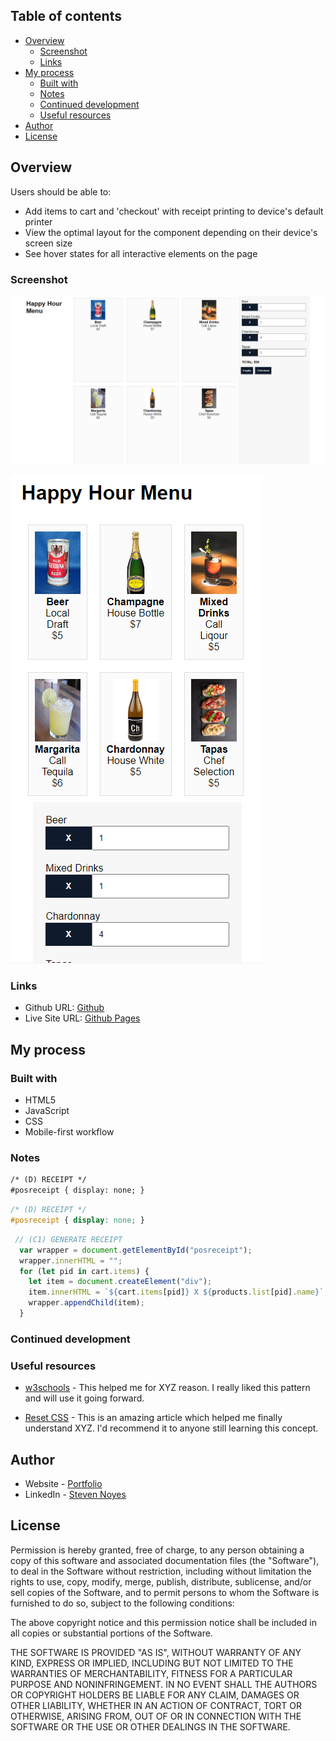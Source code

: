 ## Table of contents

- [Overview](#overview)
  - [Screenshot](#screenshot)
  - [Links](#links)
- [My process](#my-process)
  - [Built with](#built-with)
  - [Notes](#notes)
  - [Continued development](#continued-development)
  - [Useful resources](#useful-resources)
- [Author](#author)
- [License](#license)

## Overview

Users should be able to:

- Add items to cart and 'checkout' with receipt printing to device's default printer
- View the optimal layout for the component depending on their device's screen size
- See hover states for all interactive elements on the page

### Screenshot

![](./posSS0.png)

![](./posSS1.png)

### Links

- Github URL: [Github](https://github.com/SteveNoyes/pos-js/)
- Live Site URL: [Github Pages](https://stevenoyes.github.io/pos-js/)

## My process

### Built with

- HTML5 
- JavaScript
- CSS
- Mobile-first workflow

### Notes

```html
/* (D) RECEIPT */
#posreceipt { display: none; }
```
```css
/* (D) RECEIPT */
#posreceipt { display: none; }
```
```js
 // (C1) GENERATE RECEIPT
  var wrapper = document.getElementById("posreceipt");
  wrapper.innerHTML = "";
  for (let pid in cart.items) {
    let item = document.createElement("div");
    item.innerHTML = `${cart.items[pid]} X ${products.list[pid].name}`;
    wrapper.appendChild(item);
  }
```

### Continued development



### Useful resources

- [w3schools](https://www.w3schools.com/howto/howto_js_accordion.asp) - This helped me for XYZ reason. I really liked this pattern and will use it going forward.

- [Reset CSS](https://meyerweb.com/eric/tools/css/reset/) - This is an amazing article which helped me finally understand XYZ. I'd recommend it to anyone still learning this concept.

## Author

- Website - [Portfolio](https://www.stevenmnoyes.com)
- LinkedIn - [Steven Noyes](https://www.linkedin.com/in/steven-noyes/)

## License

Permission is hereby granted, free of charge, to any person obtaining a copy
of this software and associated documentation files (the "Software"), to deal
in the Software without restriction, including without limitation the rights
to use, copy, modify, merge, publish, distribute, sublicense, and/or sell
copies of the Software, and to permit persons to whom the Software is
furnished to do so, subject to the following conditions:

The above copyright notice and this permission notice shall be included in all
copies or substantial portions of the Software.

THE SOFTWARE IS PROVIDED "AS IS", WITHOUT WARRANTY OF ANY KIND, EXPRESS OR
IMPLIED, INCLUDING BUT NOT LIMITED TO THE WARRANTIES OF MERCHANTABILITY,
FITNESS FOR A PARTICULAR PURPOSE AND NONINFRINGEMENT. IN NO EVENT SHALL THE
AUTHORS OR COPYRIGHT HOLDERS BE LIABLE FOR ANY CLAIM, DAMAGES OR OTHER
LIABILITY, WHETHER IN AN ACTION OF CONTRACT, TORT OR OTHERWISE, ARISING FROM,
OUT OF OR IN CONNECTION WITH THE SOFTWARE OR THE USE OR OTHER DEALINGS IN THE
SOFTWARE.
